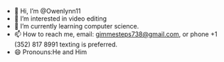 - 👋 Hi, I’m @Owenlynn11
- 👀 I’m interested in video editing 
- 🌱 I’m currently learning computer science.
- 📫 How to reach me, email: gimmesteps738@gmail.com, or phone +1 (352) 817 8991 texting is preferred.
- 😄 Pronouns:He and Him
  

<!---
Owenlynn11/Owenlynn11 is a ✨ special ✨ repository because its `README.md` (this file) appears on your GitHub profile.
You can click the Preview link to take a look at your changes.
--->
